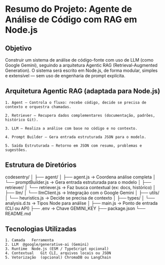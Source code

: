 # Resumo do Projeto: Agente de Análise de Código com RAG em Node.js

## Objetivo

Construir um sistema de análise de código-fonte com uso de LLM (como Google Gemini), seguindo a arquitetura Agentic RAG (Retrieval-Augmented Generation). O sistema será escrito em Node.js, de forma modular, simples e extensível — sem uso de engenharia de prompt explícita.

## Arquitetura Agentic RAG (adaptada para Node.js)

    1. Agent – Controla o fluxo: recebe código, decide se precisa de contexto e orquestra chamadas.

    2. Retriever – Recupera dados complementares (documentação, padrões, histórico Git).

    3. LLM – Realiza a análise com base no código e no contexto.

    4. Prompt Builder – Gera entrada estruturada JSON para o modelo.

    5. Saída Estruturada – Retorno em JSON com resumo, problemas e sugestões.

## Estrutura de Diretórios

codesentry/
│
├── agent/
│   ├── agent.js              → Coordena análise completa
│   └── promptBuilder.js      → Gera entrada estruturada para o modelo
│
├── retriever/
│   └── retriever.js          → Faz busca contextual (ex: docs, histórico)
│
├── llm/
│   └── llmClient.js          → Integração com o Google Gemini
│
├── utils/
│   └── heuristics.js         → Decide se precisa de contexto
│
├── types/
│   └── analysis.d.ts         → Tipos Node para análise
│
├── main.js                   → Ponto de entrada (CLI ou API)
├── .env                      → Chave GEMINI_KEY
├── package.json
└── README.md

## Tecnologias Utilizadas

    1. Camada	Ferramenta
    2. LLM	@google/generative-ai (Gemini)
    3. Runtime	Node.js (ESM / TypeScript opcional)
    4. Contextual	Git CLI, arquivos locais ou JSON
    5. Vetorização	(opcional) ChromaDB ou LangChain